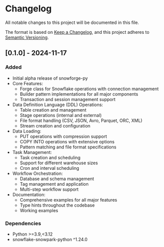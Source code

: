 # Changelog

All notable changes to this project will be documented in this file.

The format is based on [Keep a Changelog](https://keepachangelog.com/en/1.1.0/),
and this project adheres to [Semantic Versioning](https://semver.org/spec/v2.0.0.html).

## [0.1.0] - 2024-11-17

### Added
- Initial alpha release of snowforge-py
- Core Features:
  - Forge class for Snowflake operations with connection management
  - Builder pattern implementations for all major components
  - Transaction and session management support
- Data Definition Language (DDL) Operations:
  - Table creation and management
  - Stage operations (internal and external)
  - File format handling (CSV, JSON, Avro, Parquet, ORC, XML)
  - Stream creation and configuration
- Data Loading:
  - PUT operations with compression support
  - COPY INTO operations with extensive options
  - Pattern matching and file format specifications
- Task Management:
  - Task creation and scheduling
  - Support for different warehouse sizes
  - Cron and interval scheduling
- Workflow Orchestration:
  - Database and schema management
  - Tag management and application
  - Multi-step workflow support
- Documentation:
  - Comprehensive examples for all major features
  - Type hints throughout the codebase
  - Working examples

### Dependencies
- Python >=3.9,<3.12
- snowflake-snowpark-python ^1.24.0